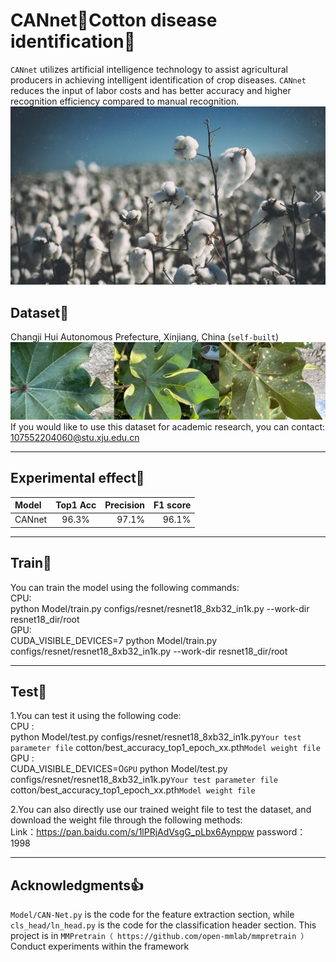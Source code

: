 # CANnet🌻Cotton disease identification🍆
``CANnet`` utilizes artificial intelligence technology to assist agricultural producers in achieving intelligent identification of crop diseases. ``CANnet`` reduces the input of labor costs and has better accuracy and higher recognition efficiency compared to manual recognition.
![](/fig/cotton_1.png "cotton")

## Dataset🌱
Changji Hui Autonomous Prefecture, Xinjiang, China (``self-built``)<br>
![](/fig/cotton.png "cotton_dataset")
If you would like to use this dataset for academic research, you can contact: 107552204060@stu.xju.edu.cn<br>
********************************************************
## Experimental effect🍉
| Model | Top1 Acc | Precision | F1 score  
| :--- | :---: | ---: |  ---: |
| CANnet | 96.3% | 97.1% | 96.1% | 


********************************************************
## Train🎄
You can train the model using the following commands:<br>
CPU:<br>
python Model/train.py configs/resnet/resnet18_8xb32_in1k.py --work-dir resnet18_dir/root<br>
GPU:<br>
CUDA_VISIBLE_DEVICES=7 python Model/train.py configs/resnet/resnet18_8xb32_in1k.py --work-dir resnet18_dir/root<br>
********************************************************
## Test🍒
1.You can test it using the following code:<br>
CPU :<br>
python  Model/test.py  configs/resnet/resnet18_8xb32_in1k.py``Your test parameter file``  cotton/best_accuracy_top1_epoch_xx.pth``Model weight file``<br>
GPU :<br>
CUDA_VISIBLE_DEVICES=0``GPU``  python Model/test.py configs/resnet/resnet18_8xb32_in1k.py``Your test parameter file``  cotton/best_accuracy_top1_epoch_xx.pth``Model weight file``<br>

2.You can also directly use our trained weight file to test the dataset, and download the weight file through the following methods:<br>
Link：https://pan.baidu.com/s/1lPRjAdVsgG_pLbx6Aynppw  password：1998
********************************************************
## Acknowledgments👍
``Model/CAN-Net.py`` is the code for the feature extraction section, while ``cls_head/ln_head.py`` is the code for the classification header section.
This project is in ``MMPretrain（ https://github.com/open-mmlab/mmpretrain ）``Conduct experiments within the framework
